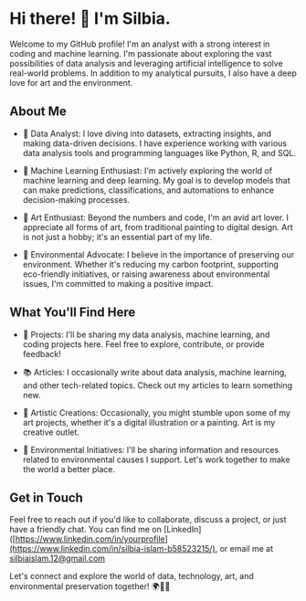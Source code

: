 # Hi there! 👋 I'm Silbia.

Welcome to my GitHub profile! I'm an analyst with a strong interest in coding and machine learning. I'm passionate about exploring the vast possibilities of data analysis and leveraging artificial intelligence to solve real-world problems. In addition to my analytical pursuits, I also have a deep love for art and the environment.

## About Me

- 🔬 Data Analyst: I love diving into datasets, extracting insights, and making data-driven decisions. I have experience working with various data analysis tools and programming languages like Python, R, and SQL.

- 🤖 Machine Learning Enthusiast: I'm actively exploring the world of machine learning and deep learning. My goal is to develop models that can make predictions, classifications, and automations to enhance decision-making processes.

- 🎨 Art Enthusiast: Beyond the numbers and code, I'm an avid art lover. I appreciate all forms of art, from traditional painting to digital design. Art is not just a hobby; it's an essential part of my life.

- 🌿 Environmental Advocate: I believe in the importance of preserving our environment. Whether it's reducing my carbon footprint, supporting eco-friendly initiatives, or raising awareness about environmental issues, I'm committed to making a positive impact.

## What You'll Find Here

- 📁 Projects: I'll be sharing my data analysis, machine learning, and coding projects here. Feel free to explore, contribute, or provide feedback!

- 📚 Articles: I occasionally write about data analysis, machine learning, and other tech-related topics. Check out my articles to learn something new.

- 🎨 Artistic Creations: Occasionally, you might stumble upon some of my art projects, whether it's a digital illustration or a painting. Art is my creative outlet.

- 🌱 Environmental Initiatives: I'll be sharing information and resources related to environmental causes I support. Let's work together to make the world a better place.

## Get in Touch

Feel free to reach out if you'd like to collaborate, discuss a project, or just have a friendly chat. You can find me on [LinkedIn]([https://www.linkedin.com/in/yourprofile](https://www.linkedin.com/in/silbia-islam-b58523215/), or email me at silbiaislam.12@gmail.com

Let's connect and explore the world of data, technology, art, and environmental preservation together! 🌍🎨🤖

<!---
silbiaislam/silbiaislam is a ✨ special ✨ repository because its `README.md` (this file) appears on your GitHub profile.
You can click the Preview link to take a look at your changes.
--->
